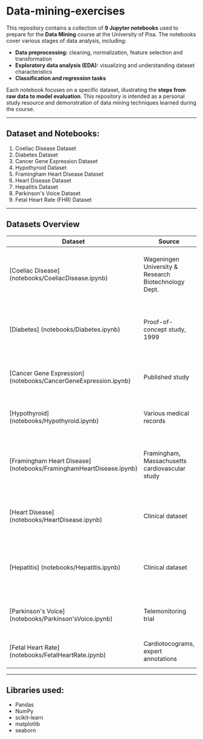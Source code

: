 # Data-mining-exercises
This repository contains a collection of **9 Jupyter notebooks** used to prepare for the **Data Mining** course at the University of Pisa. The notebooks cover various stages of data analysis, including:
- **Data preprocessing:** cleaning, normalization, feature selection and transformation
- **Exploratory data analysis (EDA):** visualizing and understanding dataset characteristics
- **Classification and regression tasks**

Each notebook focuses on a specific dataset, illustrating the **steps from raw data to model evaluation**. This repository is intended as a personal study resource and demonstration of data mining techniques learned during the course. 

---

## Dataset and Notebooks:
1. Coeliac Disease Dataset
2. Diabetes Dataset
3. Cancer Gene Expression Dataset
4. Hypothyroid Dataset
5. Framingham Heart Disease Dataset
6. Heart Disease Dataset
7. Hepatitis Dataset
8. Parkinson's Voice Dataset
9. Fetal Heart Rate (FHR) Dataset

---

## Datasets Overview

| Dataset | Source | Objective | Task |
|---------|--------|-----------|------|
| [Coeliac Disease] (notebooks/CoeliacDisease.ipynb) | Wageningen University & Research Biotechnology Dept. | Predict whether a patient has Coeliac disease based on medical variables | Classification (binary) |
| [Diabetes] (notebooks/Diabetes.ipynb)| Proof-of-concept study, 1999 | Predict whether a patient has diabetes using demographic and medical measurements | Classification (binary) |
| [Cancer Gene Expression] (notebooks/CancerGeneExpression.ipynb) | Published study | Classify cancer type (AML vs ALL) using gene expression | Classification (binary) |
| [Hypothyroid] (notebooks/Hypothyroid.ipynb) | Various medical records | Predict thyroid disease status based on clinical attributes | Classification (binary) |
| [Framingham Heart Disease] (notebooks/FraminghamHeartDisease.ipynb) | Framingham, Massachusetts cardiovascular study | Predict 10-year risk of coronary heart disease (CHD) based on clinical features | Classification (binary) |
| [Heart Disease] (notebooks/HeartDisease.ipynb) | Clinical dataset | Predict whether a patient has heart disease using medical features | Classification (binary) |
| [Hepatitis] (notebooks/Hepatitis.ipynb)| Clinical dataset | Discriminate between healthy and diseased patients using lab measurements | Classification (binary) |
| [Parkinson's Voice] (notebooks/Parkinson'sVoice.ipynb) | Telemonitoring trial | Predict total UPDRS score from biomedical voice features | Regression |
| [Fetal Heart Rate] (notebooks/FetalHeartRate.ipynb) | Cardiotocograms, expert annotations | Classify fetal state (Normal, Suspect, Pathologic) | Classification (multiclass) |

---

## Libraries used:
- Pandas
- NumPy
- scikit-learn
- matplotlib
- seaborn
